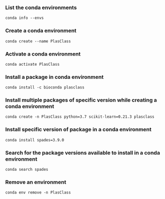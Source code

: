 ### List the conda environments
```
conda info --envs
```
### Create a conda environment
```
conda create --name PlasClass
```
### Activate a conda environment
```
conda activate PlasClass
```
### Install a package in conda environment
```
conda install -c bioconda plasclass
```
### Install multiple packages of specific version while creating a conda environment
```
conda create -n PlasClass python=3.7 scikit-learn=0.21.3 plasclass
```
### Install specific version of package in a conda environment
```
conda install spades=3.9.0
```
###  Search for the package versions available to install in a conda environment
```
conda search spades
```
### Remove an environment 
```
conda env remove -n PlasClass
```
